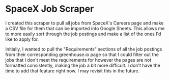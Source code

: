 # SpaceX Job Scraper

I created this scraper to pull all jobs from SpaceX's Careers page and make a CSV file for them that can be imported into Google Sheets. This allows me to more easily sort through the job postings and make a list of the ones I'd like to apply for.

Initially, I wanted to pull the "Requirements" sections of all the job postings from their corresponding greenhouse.io page so that I could filter out the jobs that I don't meet the requirements for however the pages are not formatted consistently, making the job a bit more difficult. I don't have the time to add that feature right now. I may revisit this in the future.
